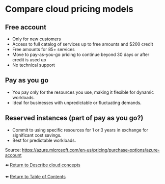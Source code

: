 # Compare cloud pricing models

## Free account
* Only for new customers
* Access to full catalog of services up to free amounts and $200 credit
* Free amounts for 85+ services
* Move to pay-as-you-go pricing to continue beyond 30 days or after credit is used up
* No technical support

## Pay as you go
* You pay only for the resources you use, making it flexible for dynamic workloads.
* Ideal for businesses with unpredictable or fluctuating demands.

## Reserved instances (part of pay as you go?)
* Commit to using specific resources for 1 or 3 years in exchange for significant cost savings.
* Best for predictable workloads.


Source: https://azure.microsoft.com/en-us/pricing/purchase-options/azure-account

⬅️ [Return to Describe cloud concepts](README.md)

⬅️ [Return to Table of Contents](../README.md)